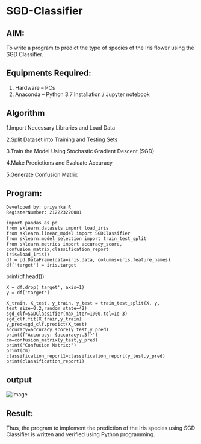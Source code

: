 # SGD-Classifier
## AIM:
To write a program to predict the type of species of the Iris flower using the SGD Classifier.

## Equipments Required:
1. Hardware – PCs
2. Anaconda – Python 3.7 Installation / Jupyter notebook

## Algorithm

1.Import Necessary Libraries and Load Data 

2.Split Dataset into Training and Testing Sets 

3.Train the Model Using Stochastic Gradient Descent (SGD)

4.Make Predictions and Evaluate Accuracy 

5.Generate Confusion Matrix

## Program:
~~~
Developed by: priyanka R
RegisterNumber: 212223220081
~~~
~~~
import pandas as pd
from sklearn.datasets import load_iris
from sklearn.linear_model import SGDClassifier
from sklearn.model_selection import train_test_split
from sklearn.metrics import accuracy_score, confusion_matrix,classification_report
iris=load_iris()
df = pd.DataFrame(data=iris.data, columns=iris.feature_names)
df['target'] = iris.target
~~~
print(df.head())
~~~
X = df.drop('target', axis=1)
y = df['target']
~~~
~~~
X_train, X_test, y_train, y_test = train_test_split(X, y, test_size=0.2,random_state=42)
sgd_clf=SGDClassifier(max_iter=1000,tol=1e-3)
sgd_clf.fit(X_train,y_train)
y_pred=sgd_clf.predict(X_test)
accuracy=accuracy_score(y_test,y_pred)
print(f"Accuracy: {accuracy:.3f}")
cm=confusion_matrix(y_test,y_pred)
print("Confusion Matrix:")
print(cm)
classification_report1=classification_report(y_test,y_pred)
print(classification_report1)
~~~


## output

![image](https://github.com/user-attachments/assets/00b76ff2-c66f-4366-a7ee-076cf2aaab61)

## Result:
Thus, the program to implement the prediction of the Iris species using SGD Classifier is written and verified using Python programming.
